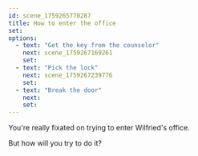 ```yaml
---
id: scene_1759265770287
title: How to enter the office
set:
options:
  - text: "Get the key from the counselor"
    next: scene_1759267169261
    set:
  - text: "Pick the lock"
    next: scene_1759267239776
    set:
  - text: "Break the door"
    next: 
    set:
---
```


You're really fixated on trying to enter Wilfried's office.

But how will you try to do it?